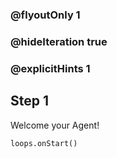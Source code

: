 ### @flyoutOnly 1
### @hideIteration true 
### @explicitHints 1

## Step 1
Welcome your Agent!


```ghost
loops.onStart()
```
